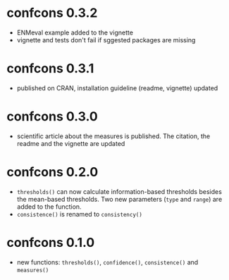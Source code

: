 # confcons 0.3.2

* ENMeval example added to the vignette
* vignette and tests don't fail if sggested packages are missing

# confcons 0.3.1

* published on CRAN, installation guideline (readme, vignette) updated

# confcons 0.3.0

* scientific article about the measures is published. The citation, the readme and the vignette are updated

# confcons 0.2.0

* `thresholds()` can now calculate information-based thresholds besides the mean-based thresholds. Two new parameters (`type` and `range`) are added to the function.
* `consistence()` is renamed to `consistency()`

# confcons 0.1.0

* new functions: `thresholds()`, `confidence()`, `consistence()` and `measures()`
